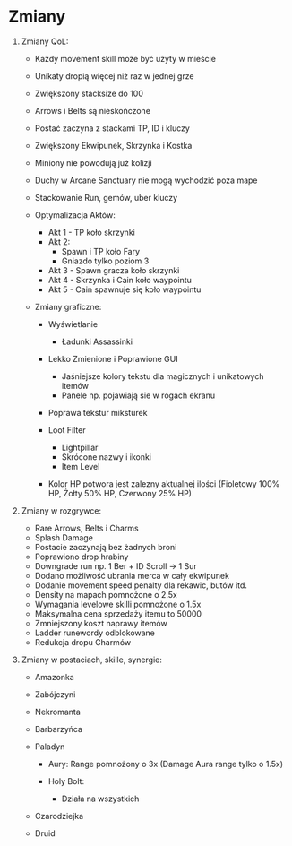# Zmiany

1. Zmiany QoL:
    - Każdy movement skill może być użyty w mieście
    - Unikaty dropią więcej niż raz w jednej grze
    - Zwiększony stacksize do 100
    - Arrows i Belts są nieskończone
    - Postać zaczyna z stackami TP, ID i kluczy
    - Zwiększony Ekwipunek, Skrzynka i Kostka
    - Miniony nie powodują już kolizji
    - Duchy w Arcane Sanctuary nie mogą wychodzić poza mape
    - Stackowanie Run, gemów, uber kluczy

    - Optymalizacja Aktów:
        + Akt 1 - TP koło skrzynki
        + Akt 2:
            - Spawn i TP koło Fary
            - Gniazdo tylko poziom 3
        + Akt 3 - Spawn gracza koło skrzynki
        + Akt 4 - Skrzynka i Cain koło waypointu
        + Akt 5 - Cain spawnuje się koło waypointu

    - Zmiany graficzne:
        + Wyświetlanie
            - Ładunki Assassinki
        + Lekko Zmienione i Poprawione GUI
            - Jaśniejsze kolory tekstu dla magicznych i unikatowych itemów
            - Panele np. pojawiają sie w rogach ekranu
        + Poprawa tekstur miksturek
        + Loot Filter
            - Lightpillar
            - Skrócone nazwy i ikonki
            - Item Level
        
        + Kolor HP potwora jest zalezny aktualnej ilości (Fioletowy 100% HP, Żołty 50% HP, Czerwony 25% HP)    

2. Zmiany w rozgrywce:
    - Rare Arrows, Belts i Charms
    - Splash Damage
    - Postacie zaczynają bez żadnych broni
    - Poprawiono drop hrabiny
    - Downgrade run np. 1 Ber + ID Scroll -> 1 Sur
    - Dodano możliwość ubrania merca w cały ekwipunek
    - Dodanie movement speed penalty dla rekawic, butów itd.
    - Density na mapach pomnożone o 2.5x   
    - Wymagania levelowe skilli pomnożone o 1.5x
    - Maksymalna cena sprzedaży itemu to 50000
    - Zmniejszony koszt naprawy itemów
    - Ladder runewordy odblokowane
    - Redukcja dropu Charmów

3. Zmiany w postaciach, skille, synergie:

    - Amazonka

    - Zabójczyni

    - Nekromanta

    - Barbarzyńca

    - Paladyn
        + Aury:
            Range pomnożony o 3x (Damage Aura range tylko o 1.5x)

        + Holy Bolt:
            - Działa na wszystkich

    - Czarodziejka

    - Druid
